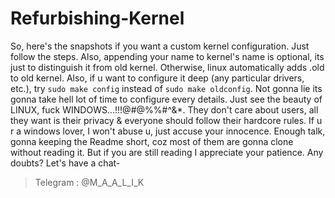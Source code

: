 # Refurbishing-Kernel
So, here's the snapshots if you want a custom kernel configuration.
Just follow the steps. Also, appending your name to kernel's name is optional, its just to distinguish it from old kernel.
Otherwise, linux automatically adds .old to old kernel.
Also, if u want to configure it deep (any particular drivers, etc.), try `sudo make config` instead of `sudo make oldconfig`.
Not gonna lie its gonna take hell lot of time to configure every details. 
Just see the beauty of LINUX, fuck WINDOWS...!!!@#@%%#^&*. They don't care about users, all they want is their privacy & everyone should follow their hardcore rules. If u r a windows lover, I won't abuse u, just accuse your innocence.
Enough talk, gonna keeping the Readme short, coz most of them are gonna clone without reading it.
But if you are still reading I appreciate your patience. Any doubts? Let's have a chat-
> Telegram : @M_A_A_L_I_K
